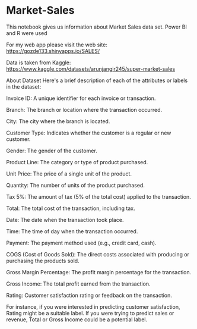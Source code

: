 # Market-Sales

This notebook gives us information about Market Sales data set. Power BI and R were used

For my web app please visit the web site:
https://gozde133.shinyapps.io/SALES/

Data is taken from Kaggle:
https://www.kaggle.com/datasets/arunjangir245/super-market-sales


About Dataset
Here's a brief description of each of the attributes or labels in the dataset:

Invoice ID: A unique identifier for each invoice or transaction.

Branch: The branch or location where the transaction occurred.

City: The city where the branch is located.

Customer Type: Indicates whether the customer is a regular or new customer.

Gender: The gender of the customer.

Product Line: The category or type of product purchased.

Unit Price: The price of a single unit of the product.

Quantity: The number of units of the product purchased.

Tax 5%: The amount of tax (5% of the total cost) applied to the transaction.

Total: The total cost of the transaction, including tax.

Date: The date when the transaction took place.

Time: The time of day when the transaction occurred.

Payment: The payment method used (e.g., credit card, cash).

COGS (Cost of Goods Sold): The direct costs associated with producing or purchasing the products sold.

Gross Margin Percentage: The profit margin percentage for the transaction.

Gross Income: The total profit earned from the transaction.

Rating: Customer satisfaction rating or feedback on the transaction.

For instance, if you were interested in predicting customer satisfaction, Rating might be a suitable label. If you were trying to predict sales or revenue, Total or Gross Income could be a potential label.

